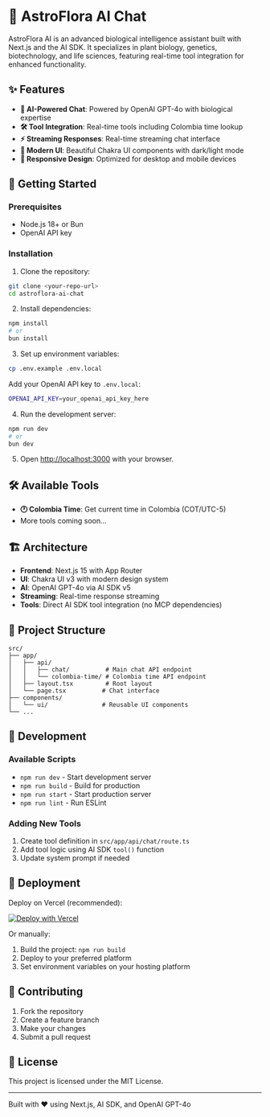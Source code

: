 # 🧬 AstroFlora AI Chat

AstroFlora AI is an advanced biological intelligence assistant built with Next.js and the AI SDK. It specializes in plant biology, genetics, biotechnology, and life sciences, featuring real-time tool integration for enhanced functionality.

## ✨ Features

- **🤖 AI-Powered Chat**: Powered by OpenAI GPT-4o with biological expertise
- **🛠️ Tool Integration**: Real-time tools including Colombia time lookup
- **⚡ Streaming Responses**: Real-time streaming chat interface
- **🎨 Modern UI**: Beautiful Chakra UI components with dark/light mode
- **📱 Responsive Design**: Optimized for desktop and mobile devices

## 🚀 Getting Started

### Prerequisites

- Node.js 18+ or Bun
- OpenAI API key

### Installation

1. Clone the repository:
```bash
git clone <your-repo-url>
cd astroflora-ai-chat
```

2. Install dependencies:
```bash
npm install
# or
bun install
```

3. Set up environment variables:
```bash
cp .env.example .env.local
```

Add your OpenAI API key to `.env.local`:
```bash
OPENAI_API_KEY=your_openai_api_key_here
```

4. Run the development server:
```bash
npm run dev
# or
bun dev
```

5. Open [http://localhost:3000](http://localhost:3000) with your browser.

## 🛠️ Available Tools

- **🕐 Colombia Time**: Get current time in Colombia (COT/UTC-5)
- More tools coming soon...

## 🏗️ Architecture

- **Frontend**: Next.js 15 with App Router
- **UI**: Chakra UI v3 with modern design system
- **AI**: OpenAI GPT-4o via AI SDK v5
- **Streaming**: Real-time response streaming
- **Tools**: Direct AI SDK tool integration (no MCP dependencies)

## 📂 Project Structure

```
src/
├── app/
│   ├── api/
│   │   ├── chat/          # Main chat API endpoint
│   │   └── colombia-time/ # Colombia time API endpoint
│   ├── layout.tsx         # Root layout
│   └── page.tsx          # Chat interface
├── components/
│   └── ui/               # Reusable UI components
└── ...
```

## 🔧 Development

### Available Scripts

- `npm run dev` - Start development server
- `npm run build` - Build for production
- `npm run start` - Start production server
- `npm run lint` - Run ESLint

### Adding New Tools

1. Create tool definition in `src/app/api/chat/route.ts`
2. Add tool logic using AI SDK `tool()` function
3. Update system prompt if needed

## 🚀 Deployment

Deploy on Vercel (recommended):

[![Deploy with Vercel](https://vercel.com/button)](https://vercel.com/new/clone?repository-url=<your-repo-url>)

Or manually:

1. Build the project: `npm run build`
2. Deploy to your preferred platform
3. Set environment variables on your hosting platform

## 🤝 Contributing

1. Fork the repository
2. Create a feature branch
3. Make your changes
4. Submit a pull request

## 📄 License

This project is licensed under the MIT License.

---

Built with ❤️ using Next.js, AI SDK, and OpenAI GPT-4o
